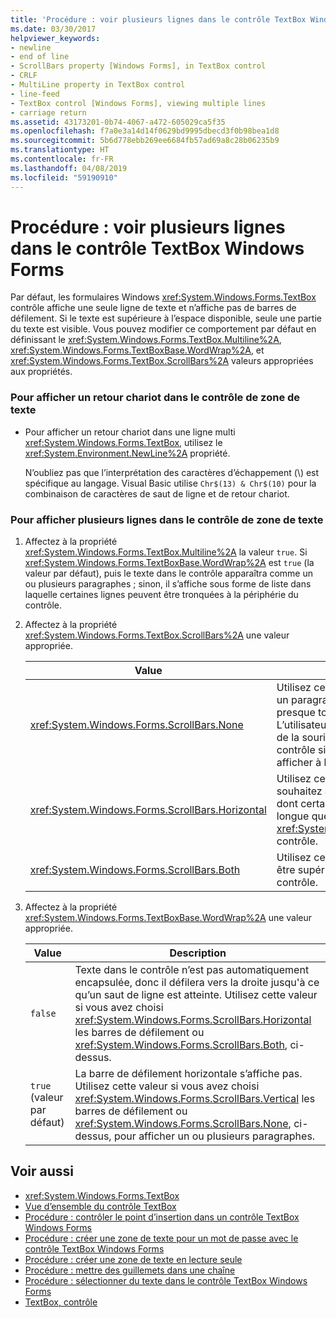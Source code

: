 ```yaml
---
title: 'Procédure : voir plusieurs lignes dans le contrôle TextBox Windows Forms'
ms.date: 03/30/2017
helpviewer_keywords:
- newline
- end of line
- ScrollBars property [Windows Forms], in TextBox control
- CRLF
- MultiLine property in TextBox control
- line-feed
- TextBox control [Windows Forms], viewing multiple lines
- carriage return
ms.assetid: 43173201-0b74-4067-a472-605029ca5f35
ms.openlocfilehash: f7a0e3a14d14f0629bd9995dbecd3f0b98bea1d8
ms.sourcegitcommit: 5b6d778ebb269ee6684fb57ad69a8c28b06235b9
ms.translationtype: HT
ms.contentlocale: fr-FR
ms.lasthandoff: 04/08/2019
ms.locfileid: "59190910"
---
```

# <a name="how-to-view-multiple-lines-in-the-windows-forms-textbox-control"></a>Procédure : voir plusieurs lignes dans le contrôle TextBox Windows Forms
Par défaut, les formulaires Windows <xref:System.Windows.Forms.TextBox> contrôle affiche une seule ligne de texte et n’affiche pas de barres de défilement. Si le texte est supérieure à l’espace disponible, seule une partie du texte est visible. Vous pouvez modifier ce comportement par défaut en définissant le <xref:System.Windows.Forms.TextBox.Multiline%2A>, <xref:System.Windows.Forms.TextBoxBase.WordWrap%2A>, et <xref:System.Windows.Forms.TextBox.ScrollBars%2A> valeurs appropriées aux propriétés.  
  
### <a name="to-display-a-carriage-return-in-the-textbox-control"></a>Pour afficher un retour chariot dans le contrôle de zone de texte  
  
-   Pour afficher un retour chariot dans une ligne multi <xref:System.Windows.Forms.TextBox>, utilisez le <xref:System.Environment.NewLine%2A> propriété.  
  
     N’oubliez pas que l’interprétation des caractères d’échappement (\\) est spécifique au langage. Visual Basic utilise `Chr$(13) & Chr$(10)` pour la combinaison de caractères de saut de ligne et de retour chariot.  
  
### <a name="to-view-multiple-lines-in-the-textbox-control"></a>Pour afficher plusieurs lignes dans le contrôle de zone de texte  
  
1.  Affectez à la propriété <xref:System.Windows.Forms.TextBox.Multiline%2A> la valeur `true`. Si <xref:System.Windows.Forms.TextBoxBase.WordWrap%2A> est `true` (la valeur par défaut), puis le texte dans le contrôle apparaîtra comme un ou plusieurs paragraphes ; sinon, il s’affiche sous forme de liste dans laquelle certaines lignes peuvent être tronquées à la périphérie du contrôle.  
  
2.  Affectez à la propriété <xref:System.Windows.Forms.TextBox.ScrollBars%2A> une valeur appropriée.  
  
    |Value|Description|  
    |-----------|-----------------|  
    |<xref:System.Windows.Forms.ScrollBars.None>|Utilisez cette valeur si le texte sera un paragraphe qui correspond presque toujours le contrôle. L’utilisateur peut utiliser le pointeur de la souris pour vous déplacer le contrôle si le texte est trop long à afficher à la fois.|  
    |<xref:System.Windows.Forms.ScrollBars.Horizontal>|Utilisez cette valeur si vous souhaitez afficher une liste de lignes, dont certaines peuvent être plus longue que la largeur de la <xref:System.Windows.Forms.TextBox> contrôle.|  
    |<xref:System.Windows.Forms.ScrollBars.Both>|Utilisez cette valeur si la liste peut être supérieure à la hauteur du contrôle.|  
  
3.  Affectez à la propriété <xref:System.Windows.Forms.TextBoxBase.WordWrap%2A> une valeur appropriée.  
  
    |Value|Description|  
    |-----------|-----------------|  
    |`false`|Texte dans le contrôle n’est pas automatiquement encapsulée, donc il défilera vers la droite jusqu'à ce qu’un saut de ligne est atteinte. Utilisez cette valeur si vous avez choisi <xref:System.Windows.Forms.ScrollBars.Horizontal> les barres de défilement ou <xref:System.Windows.Forms.ScrollBars.Both>, ci-dessus.|  
    |`true` (valeur par défaut)|La barre de défilement horizontale s’affiche pas. Utilisez cette valeur si vous avez choisi <xref:System.Windows.Forms.ScrollBars.Vertical> les barres de défilement ou <xref:System.Windows.Forms.ScrollBars.None>, ci-dessus, pour afficher un ou plusieurs paragraphes.|  
  
## <a name="see-also"></a>Voir aussi

- <xref:System.Windows.Forms.TextBox>
- [Vue d’ensemble du contrôle TextBox](textbox-control-overview-windows-forms.md)
- [Procédure : contrôler le point d’insertion dans un contrôle TextBox Windows Forms](how-to-control-the-insertion-point-in-a-windows-forms-textbox-control.md)
- [Procédure : créer une zone de texte pour un mot de passe avec le contrôle TextBox Windows Forms](how-to-create-a-password-text-box-with-the-windows-forms-textbox-control.md)
- [Procédure : créer une zone de texte en lecture seule](how-to-create-a-read-only-text-box-windows-forms.md)
- [Procédure : mettre des guillemets dans une chaîne](how-to-put-quotation-marks-in-a-string-windows-forms.md)
- [Procédure : sélectionner du texte dans le contrôle TextBox Windows Forms](how-to-select-text-in-the-windows-forms-textbox-control.md)
- [TextBox, contrôle](textbox-control-windows-forms.md)
